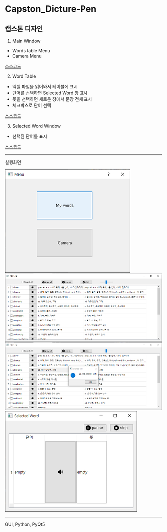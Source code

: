 # Capston_Dicture-Pen
캡스톤 디자인
------
1. Main Window
  - Words table Menu
  - Camera Menu

  [소스코드](gui_menu_window.py)
  
 2. Word Table
   - 엑셀 파일을 읽어와서 테이블에 표시
   - 단어를 선택하면 Selected Word 창 표시
   - 뜻을 선택하면 새로운 창에서 문장 전체 표시
   - 체크박스로 단어 선택

   [소스코드](gui_table_window.py)

3. Selected Word Window
  - 선택된 단어를 표시

   [소스코드](gui_selectedword_window.py)

------
실행화면

![Main_Window](ref_images/menu.png)
![Word_Table](ref_images/word_table.png)
![Explain_Word](ref_images/word_mean.png)
![Selected Word](ref_images/Selected_Word.png)

-------
GUI, Python, PyQt5
